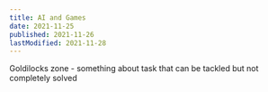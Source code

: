 ```yaml
---
title: AI and Games
date: 2021-11-25
published: 2021-11-26
lastModified: 2021-11-28
---
```


Goldilocks zone - something about task that can be tackled but not completely solved
